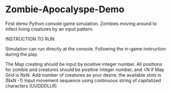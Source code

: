 # Zombie-Apocalyspe-Demo

First demo Python console game simulation. 
Zombies moving around to infect living creatures by an input pattern.

INSTRUCTION TO RUN

Simulation can run directly at the console. 
Following the in-game instruction during the play.

The Map creating should be input by positive integer number. 
All positions for zombie and creatures should be positive integer number, and <N if Map Grid is NxN.
Add number of creatures as your desire, the available slots is (NxN -1)
Input movement sequence using continuous string of capitalized characters (UUDDDLLR)



